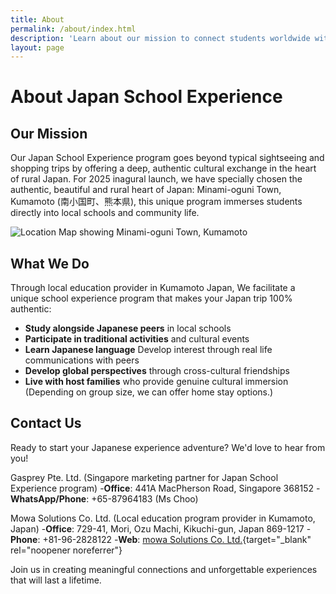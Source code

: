 ```yaml
---
title: About
permalink: /about/index.html
description: 'Learn about our mission to connect students worldwide with authentic Japanese educational experiences.'
layout: page
---
```


# About Japan School Experience

## Our Mission

Our Japan School Experience program goes beyond typical sightseeing and shopping trips by offering a deep, authentic cultural exchange in the heart of rural Japan. For 2025 inagural launch, we have specially chosen the authentic, beautiful and rural heart of Japan: Minami-oguni Town, Kumamoto (南小国町、熊本県), this unique program immerses students directly into local schools and community life.

![Location Map showing Minami-oguni Town, Kumamoto](/assets/images/gallery/Map.png) 

## What We Do

Through local education provider in Kumamoto Japan, We facilitate a unique school experience program that makes your Japan trip 100% authentic:

- **Study alongside Japanese peers** in local schools
- **Participate in traditional activities** and cultural events
- **Learn Japanese language** Develop interest through real life communications with peers
- **Develop global perspectives** through cross-cultural friendships
- **Live with host families** who provide genuine cultural immersion (Depending on group size, we can offer home stay options.)


## Contact Us
Ready to start your Japanese experience adventure? We'd love to hear from you!

Gasprey Pte. Ltd. (Singapore marketing partner for Japan School Experience program)
-**Office**: 441A MacPherson Road, Singapore 368152
-**WhatsApp/Phone**: +65-87964183 (Ms Choo)

Mowa Solutions Co. Ltd. (Local education program provider in Kumamoto, Japan)
-**Office**: 729-41, Mori, Ozu Machi, Kikuchi-gun, Japan 869-1217
-**Phone**: +81-96-2828122
-**Web**: [mowa Solutions Co. Ltd.](https://www.mowaschool.com){target="_blank" rel="noopener noreferrer"}

Join us in creating meaningful connections and unforgettable experiences that will last a lifetime.

